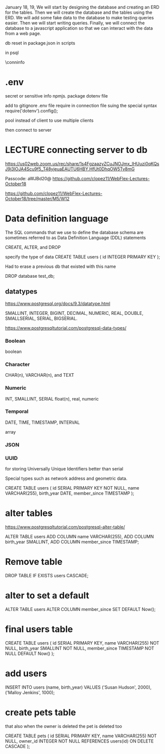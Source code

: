 <!-- @format -->

January 18, 19,
We will start by designing the database and creating an ERD for the tables.
Then we will create the database and the tables using the ERD.
We will add some fake data to the database to make testing queries easier.
Then we will start writing queries.
Finally, we will connect the database to a javascript application so that we can interact with the data from a web page.

db reset in package.json in scripts

in psql

\conninfo

# .env

secret or sensitive info
npmjs. package
dotenv file

add to gitignore .env file
require in connection file suing the special syntax
require('dotenv').config();

pool instead of client to use multiple clients

then connect to server

# LECTURE connecting server to db

https://us02web.zoom.us/rec/share/1s4FgzaazyZCuJNOJmx_IHUuzi0qKQsJ9j3lOJA4Scu9f5_T48yjeuaEAUTU6HBY.HfUt0DhqOW5Tv8mG

Passcode: aWJBd20@
https://github.com/clopez11/WebFlex-Lectures-October18

https://github.com/clopez11/WebFlex-Lectures-October18/tree/master/M5/W12

# Data definition language

The SQL commands that we use to define the database schema are sometimes referred to as Data Definition Language (DDL) statements

CREATE, ALTER, and DROP

specify the type of data
CREATE TABLE users (
id INTEGER PRIMARY KEY
);

Had to erase a previous db that existed with this name

DROP database test_db;

## datatypes

https://www.postgresql.org/docs/9.3/datatype.html

SMALLINT, INTEGER, BIGINT, DECIMAL, NUMERIC, REAL, DOUBLE, SMALLSERIAL, SERIAL, BIGSERIAL.

https://www.postgresqltutorial.com/postgresql-data-types/

### Boolean

boolean

### Character

CHAR(n), VARCHAR(n), and TEXT

### Numeric

INT, SMALLINT, SERIAL
float(n), real, numeric

### Temporal

DATE, TIME, TIMESTAMP, INTERVAL

array

### JSON

### UUID

for storing Universally Unique Identifiers better than serial

Special types such as network address and geometric data.

CREATE TABLE users (
id SERIAL PRIMARY KEY NOT NULL,
name VARCHAR(255),
birth_year DATE,
member_since TIMESTAMP
);

# alter tables

https://www.postgresqltutorial.com/postgresql-alter-table/

ALTER TABLE users ADD COLUMN name VARCHAR(255), ADD COLUMN birth_year SMALLINT, ADD COLUMN member_since TIMESTAMP;

# Remove table

DROP TABLE IF EXISTS users CASCADE;

# alter to set a default

ALTER TABLE users
ALTER COLUMN member_since
SET DEFAULT Now();

# final users table

CREATE TABLE users (
id SERIAL PRIMARY KEY,
name VARCHAR(255) NOT NULL,
birth_year SMALLINT NOT NULL,
member_since TIMESTAMP NOT NULL DEFAULT Now()
);

# add users

INSERT INTO users (name, birth_year)
VALUES ('Susan Hudson', 2000),
('Malloy Jenkins', 1000);

# create pets table

that also when the owner is deleted the pet is deleted too

CREATE TABLE pets (
id SERIAL PRIMARY KEY,
name VARCHAR(255) NOT NULL,
owner_id INTEGER NOT NULL REFERENCES users(id) ON DELETE CASCADE
);
